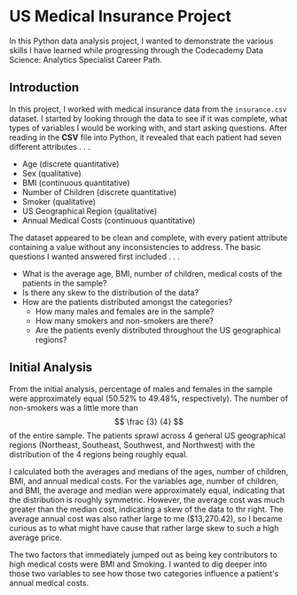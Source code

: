 # US Medical Insurance Project
 
In this Python data analysis project, I wanted to demonstrate the various skills I have learned while progressing through the Codecademy Data Science: Analytics Specialist Career Path. 

## Introduction

In this project, I worked with medical insurance data from the `insurance.csv` dataset. I started by looking through the data to see if it was complete, what types of variables I would be working with, and start asking questions. After reading in the **CSV** file into Python, it revealed that each patient had seven different attributes . . .

* Age (discrete quantitative)
* Sex (qualitative)
* BMI (continuous quantitative)
* Number of Children (discrete quantitative)
* Smoker (qualitative)
* US Geographical Region (qualitative)
* Annual Medical Costs (continuous quantitative)

The dataset appeared to be clean and complete, with every patient attribute containing a value without any inconsistencies to address. The basic questions I wanted answered first included . . .

* What is the average age, BMI, number of children, medical costs of the patients in the sample?
* Is there any skew to the distribution of the data?
* How are the patients distributed amongst the categories?
	* How many males and females are in the sample?
	* How many smokers and non-smokers are there?
	* Are the patients evenly distributed throughout the US geographical regions?

## Initial Analysis

From the initial analysis, percentage of males and females in the sample were approximately equal (50.52% to 49.48%, respectively). The number of non-smokers was a little more than $$ \frac {3} {4} $$ of the entire sample. The patients sprawl across 4 general US geographical regions (Northeast, Southeast, Southwest, and Northwest) with the distribution of the 4 regions being roughly equal.

I calculated both the averages and medians of the ages, number of children, BMI, and annual medical costs. For the variables age, number of children, and BMI, the average and median were approximately equal, indicating that the distribution is roughly symmetric. However, the average cost was much greater than the median cost, indicating a skew of the data to thr right. The average annual cost was also rather large to me ($13,270.42), so I became curious as to what might have cause that rather large skew to such a high average price.

The two factors that immediately jumped out as being key contributors to high medical costs were BMI and Smoking. I wanted to dig deeper into those two variables to see how those two categories influence a patient's annual medical costs.